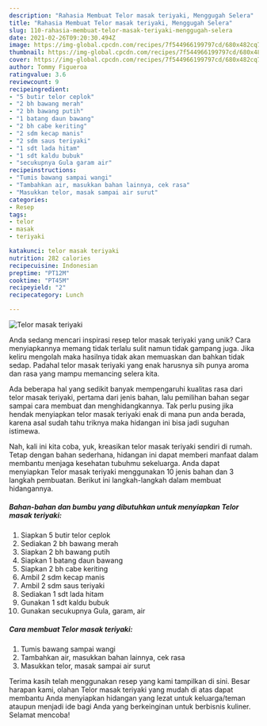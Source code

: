 ```yaml
---
description: "Rahasia Membuat Telor masak teriyaki, Menggugah Selera"
title: "Rahasia Membuat Telor masak teriyaki, Menggugah Selera"
slug: 110-rahasia-membuat-telor-masak-teriyaki-menggugah-selera
date: 2021-02-26T09:20:30.494Z
image: https://img-global.cpcdn.com/recipes/7f544966199797cd/680x482cq70/telor-masak-teriyaki-foto-resep-utama.jpg
thumbnail: https://img-global.cpcdn.com/recipes/7f544966199797cd/680x482cq70/telor-masak-teriyaki-foto-resep-utama.jpg
cover: https://img-global.cpcdn.com/recipes/7f544966199797cd/680x482cq70/telor-masak-teriyaki-foto-resep-utama.jpg
author: Tommy Figueroa
ratingvalue: 3.6
reviewcount: 9
recipeingredient:
- "5 butir telor ceplok"
- "2 bh bawang merah"
- "2 bh bawang putih"
- "1 batang daun bawang"
- "2 bh cabe keriting"
- "2 sdm kecap manis"
- "2 sdm saus teriyaki"
- "1 sdt lada hitam"
- "1 sdt kaldu bubuk"
- "secukupnya Gula garam air"
recipeinstructions:
- "Tumis bawang sampai wangi"
- "Tambahkan air, masukkan bahan lainnya, cek rasa"
- "Masukkan telor, masak sampai air surut"
categories:
- Resep
tags:
- telor
- masak
- teriyaki

katakunci: telor masak teriyaki 
nutrition: 282 calories
recipecuisine: Indonesian
preptime: "PT12M"
cooktime: "PT45M"
recipeyield: "2"
recipecategory: Lunch

---
```



![Telor masak teriyaki](https://img-global.cpcdn.com/recipes/7f544966199797cd/680x482cq70/telor-masak-teriyaki-foto-resep-utama.jpg)

Anda sedang mencari inspirasi resep telor masak teriyaki yang unik? Cara menyiapkannya memang tidak terlalu sulit namun tidak gampang juga. Jika keliru mengolah maka hasilnya tidak akan memuaskan dan bahkan tidak sedap. Padahal telor masak teriyaki yang enak harusnya sih punya aroma dan rasa yang mampu memancing selera kita.



Ada beberapa hal yang sedikit banyak mempengaruhi kualitas rasa dari telor masak teriyaki, pertama dari jenis bahan, lalu pemilihan bahan segar sampai cara membuat dan menghidangkannya. Tak perlu pusing jika hendak menyiapkan telor masak teriyaki enak di mana pun anda berada, karena asal sudah tahu triknya maka hidangan ini bisa jadi suguhan istimewa.


Nah, kali ini kita coba, yuk, kreasikan telor masak teriyaki sendiri di rumah. Tetap dengan bahan sederhana, hidangan ini dapat memberi manfaat dalam membantu menjaga kesehatan tubuhmu sekeluarga. Anda dapat menyiapkan Telor masak teriyaki menggunakan 10 jenis bahan dan 3 langkah pembuatan. Berikut ini langkah-langkah dalam membuat hidangannya.

<!--inarticleads1-->

##### Bahan-bahan dan bumbu yang dibutuhkan untuk menyiapkan Telor masak teriyaki:

1. Siapkan 5 butir telor ceplok
1. Sediakan 2 bh bawang merah
1. Siapkan 2 bh bawang putih
1. Siapkan 1 batang daun bawang
1. Siapkan 2 bh cabe keriting
1. Ambil 2 sdm kecap manis
1. Ambil 2 sdm saus teriyaki
1. Sediakan 1 sdt lada hitam
1. Gunakan 1 sdt kaldu bubuk
1. Gunakan secukupnya Gula, garam, air




<!--inarticleads2-->

##### Cara membuat Telor masak teriyaki:

1. Tumis bawang sampai wangi
1. Tambahkan air, masukkan bahan lainnya, cek rasa
1. Masukkan telor, masak sampai air surut




Terima kasih telah menggunakan resep yang kami tampilkan di sini. Besar harapan kami, olahan Telor masak teriyaki yang mudah di atas dapat membantu Anda menyiapkan hidangan yang lezat untuk keluarga/teman ataupun menjadi ide bagi Anda yang berkeinginan untuk berbisnis kuliner. Selamat mencoba!
